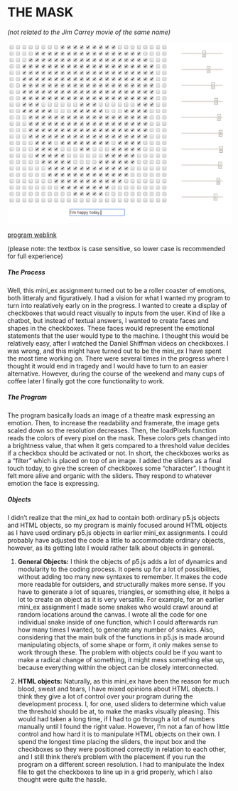 <H1>THE MASK</H1>

*(not related to the Jim Carrey movie of the same name)*

![screenshot](https://github.com/duendue/Aesthetic-Programming-2017/blob/gh-pages/mini_ex7/miniex7.png)

[program weblink](https://duendue.github.io/Aesthetic-Programming-2017/mini_ex7/The%20Mask2/)

(please note: the textbox is case sensitive, so lower case is recommended for full experience)

<h5>The Process</h5>

Well, this mini_ex assignment turned out to be a roller coaster of emotions, both litteraly and figuratively. I had a vision for what I wanted my program to turn into realatively early on in the progress. I wanted to create a display of checkboxes that would react visually to inputs from the user. Kind of like a chatbot, but instead of textual answers, I wanted to create faces and shapes in the checkboxes. These faces would represent the emotional statements that the user would type to the machine. I thought this would be relatively easy, after I watched the Daniel Shiffman videos on checkboxes. I was wrong, and this might have turned out to be the mini_ex I have spent the most time working on. There were several times in the progress where I thought it would end in tragedy and I would have to turn to an easier alternative. However, during the course of the weekend and many cups of coffee later I finally got the core functionality to work.


<h5>The Program</h5>

The program basically loads an image of a theatre mask expressing an emotion. Then, to increase the readability and framerate, the image gets scaled down so the resolution decreases. Then, the loadPixels function reads the colors of every pixel on the mask. These colors gets changed into a brightness value, that when it gets compared to a threshold value decides if a checkbox should be activated or not. In short, the checkboxes works as a “filter” which is placed on top of an image. I added the sliders as a final touch today, to give the screen of checkboxes some “character”. I thought it felt more alive and organic with the sliders. They respond to whatever emotion the face is expressing.


<h5>Objects</h5>

I didn’t realize that the mini_ex had to contain both ordinary p5.js objects and HTML objects, so my program is mainly focused around HTML objects as I have used ordinary p5.js objects in earlier mini_ex assignments. I could probably have adjusted the code a little to accommodate ordinary objects, however, as its getting late I would rather talk about objects in general.

1.	**General Objects:**
I think the objects of p5.js adds a lot of dynamics and modularity to the coding process. It opens up for a lot of possibilities, without adding too many new syntaxes to remember. It makes the code more readable for outsiders, and structurally makes more sense. If you have to generate a lot of squares, triangles, or something else, it helps a lot to create an object as it is very versatile. For example, for an earlier mini_ex assignment I made some snakes who would crawl around at random locations around the canvas. I wrote all the code for one individual snake inside of one function, which I could afterwards run how many times I wanted, to generate any number of snakes. Also, considering that the main bulk of the functions in p5.js is made around manipulating objects, of some shape or form, it only makes sense to work through these. The problem with objects could be if you want to make a radical change of something, it might mess something else up, because everything within the object can be closely interconnected.

2.	**HTML objects:**
Naturally, as this mini_ex have been the reason for much blood, sweat and tears, I have mixed opinions about HTML objects. I think they give a lot of control over your program during the development process. I, for one, used sliders to determine which value the threshold should be at, to make the masks visually pleasing. This would had taken a long time, if I had to go through a lot of numbers manually until I found the right value. However, I’m not a fan of how little control and how hard it is to manipulate HTML objects on their own. I spend the longest time placing the sliders, the input box and the checkboxes so they were positioned correctly in relation to each other, and I still think there’s problem with the placement if you run the program on a different screen resolution. I had to manipulate the Index file to get the checkboxes to line up in a grid properly, which I also thought were quite the hassle.
